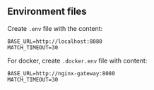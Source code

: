 ## Environment files
Create `.env` file with the content:
```
BASE_URL=http://localhost:8080
MATCH_TIMEOUT=30
```
For docker, create `.docker.env` file with content:
```
BASE_URL=http://nginx-gateway:8080
MATCH_TIMEOUT=30
```

[//]: # (TODO: Complete this readme)